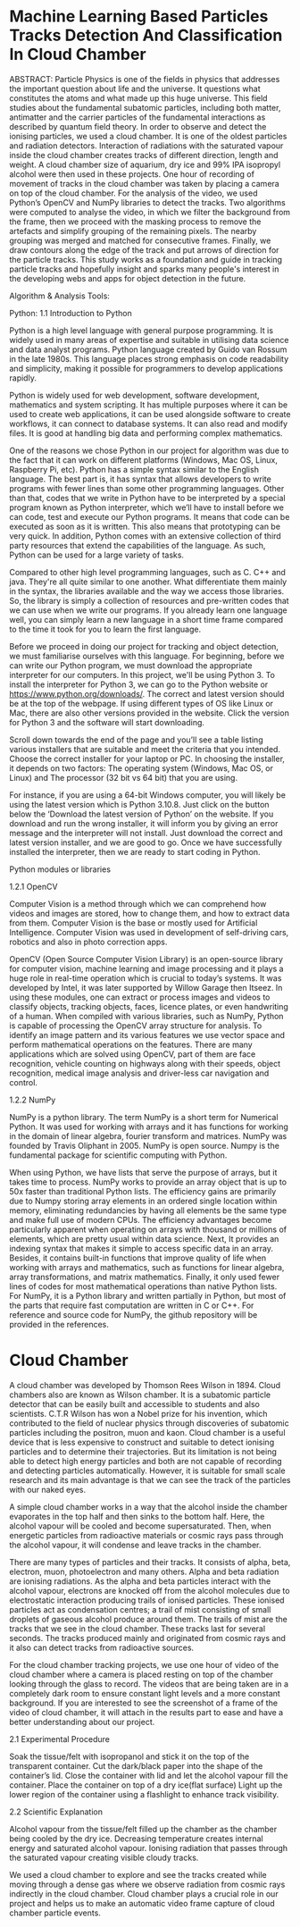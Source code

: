 # Machine Learning Based Particles Tracks Detection And Classification In Cloud Chamber

ABSTRACT: Particle Physics is one of the fields in physics that addresses the important question about life and the universe. It questions what constitutes the atoms and what made up this huge universe. This field studies about the fundamental subatomic particles, including both matter, antimatter and the carrier particles of the fundamental interactions as described by quantum field theory. In order to observe and detect the ionising particles, we used a cloud chamber. It is one of the oldest particles and radiation detectors. Interaction of radiations with the saturated vapour inside the cloud chamber creates tracks of different direction, length and weight. A cloud chamber size of aquarium, dry ice and 99% IPA isopropyl alcohol were then used in these projects.  One hour of recording of movement of tracks in the cloud chamber was taken by placing a camera on top of the cloud chamber. For the analysis of the video, we used Python’s OpenCV and NumPy libraries to detect the tracks. Two algorithms were computed to analyse the video, in which we filter the background from the frame, then we proceed with the masking process to remove the artefacts and simplify grouping of the remaining pixels. The nearby grouping was merged and matched for consecutive frames. Finally, we draw contours along the edge of the track and put arrows of direction for the particle tracks. This study works as a foundation and guide in tracking particle tracks and hopefully insight and sparks many people's interest in the developing webs and apps for object detection in the future. 

Algorithm & Analysis Tools:

Python:
1.1 Introduction to Python 

Python is a high level language with general purpose programming. It is widely used in many areas of expertise and suitable in utilising data science and data analyst programs. Python language created by Guido van Rossum in the late 1980s. This language places strong emphasis on code readability and simplicity, making it possible for programmers to develop applications rapidly. 

Python is widely used for web development, software development, mathematics and system scripting. It has multiple purposes where it can be used to create web applications, it can be used alongside software to create workflows, it can connect to database systems. It can also read and modify files. It is good at handling big data and performing complex mathematics.

One of the reasons we chose Python in our project for algorithm was due to the fact that it can work on different platforms (Windows, Mac OS, Linux, Raspberry Pi, etc). Python has a simple syntax similar to the English language. The best part is, it has syntax that allows developers to write programs with fewer lines than some other programming languages. Other than that, codes that we write in Python have to be interpreted by a special program known as Python interpreter, which we’ll have to install before we can code, test and execute our Python programs. It means that code can be executed as soon as it is written. This also means that prototyping can be very quick. In addition, Python comes with an extensive collection of third party resources that extend the capabilities of the language. As such, Python can be used for a large variety of tasks. 

Compared to other high level programming languages, such as C. C++ and java. They're all quite similar to one another. What differentiate them mainly in the syntax, the libraries available and the way we access those libraries. So, the library is simply a collection of resources and pre-written codes that we can use when we write our programs. If you already learn one language well, you can simply learn a new language in a short time frame compared to the time it took for you to learn the first language. 

Before we proceed in doing our project for tracking and object detection, we must familiarise ourselves with this language. For beginning, before we can write our Python program, we must download the appropriate interpreter for our computers. In this project, we'll be using Python 3. To install the interpreter for Python 3, we can go to the Python website or https://www.python.org/downloads/. The correct and latest version should be at the top of the webpage. If using different types of OS like Linux or Mac, there are also other versions provided in the website. Click the version for Python 3 and the software will start downloading. 

Scroll down towards the end of the page and you’ll see a table listing various installers that are suitable and meet the criteria that you intended. Choose the correct installer for your laptop or PC. In choosing the installer, it depends on two factors:
The operating system (Windows, Mac OS, or Linux) and
The processor (32 bit vs 64 bit) that you are using. 

For instance, if you are using a 64-bit Windows computer, you will likely be using the latest version which is Python 3.10.8. Just click on the button below the ‘Download the latest version of Python’ on the website. If you download and run the wrong installer, it will inform you by giving an error message and the interpreter will not install. Just download the correct and latest version installer, and we are good to go. Once we have successfully installed the interpreter, then we are ready to start coding in Python. 

Python modules or libraries

1.2.1 OpenCV

Computer Vision is a method through which we can comprehend how videos and images are stored, how to change them, and how to extract data from them. Computer Vision is the base or mostly used for Artificial Intelligence. Computer Vision was used in development of self-driving cars, robotics and also in photo correction apps.

OpenCV (Open Source Computer Vision Library) is an open-source library for computer vision, machine learning and image processing and it plays a huge role in real-time operation which is crucial to today’s systems. It was developed by Intel, it was later supported by Willow Garage then Itseez. In using these modules, one can extract or process images and videos to classify objects, tracking objects, faces, licence plates, or even handwriting of a human. When compiled with various libraries, such as NumPy, Python is capable of processing the OpenCV array structure for analysis. To identify an image pattern and its various features we use vector space and perform mathematical operations on the features. There are many applications which are solved using OpenCV, part of them are face recognition, vehicle counting on highways along with their speeds, object recognition, medical image analysis and driver-less car navigation and control. 

1.2.2 NumPy 

NumPy is a python library. The term NumPy is a short term for Numerical Python. It was used for working with arrays and it has functions for working in the domain of linear algebra, fourier transform and matrices. NumPy was founded by Travis Oliphant in 2005. NumPy is open source. Numpy is the fundamental package for scientific computing with Python. 

When using Python, we have lists that serve the purpose of arrays, but it takes time to process. NumPy works to provide an array object that is up to 50x faster than traditional Python lists. The efficiency gains are primarily due to Numpy storing array elements in an ordered single location within memory, eliminating redundancies by having all elements be the same type and make full use of modern CPUs. The efficiency advantages become particularly apparent when operating on arrays with thousand or millions of elements, which are pretty usual within data science. Next, It provides an indexing syntax that makes it simple to access specific data in an array. Besides, it contains built-in functions that improve quality of life when working with arrays and mathematics, such as functions for linear algebra, array transformations, and matrix mathematics. Finally, it only used fewer lines of codes for most mathematical operations than native Python lists. For NumPy, it is a Python library and written partially in Python, but most of the parts that require fast computation are written in C or C++. For reference and source code for NumPy, the github repository will be provided in the references. 

# Cloud Chamber 

A cloud chamber was developed by Thomson Rees Wilson in 1894. Cloud chambers also are known as Wilson chamber. It is a subatomic particle detector that can be easily built and accessible to students and also scientists. C.T.R Wilson has won a Nobel prize for his invention, which contributed to the field of nuclear physics through discoveries of subatomic particles including the positron, muon and kaon. Cloud chamber is a useful device that is less expensive to construct and suitable to detect ionising particles and to determine their trajectories. But its limitation is not being able to detect high energy particles and both are
not capable of recording and detecting particles automatically. However, it is suitable for small scale research and its main advantage is that we can see the track of the particles with our naked eyes. 

A simple cloud chamber works in a way that the alcohol inside the chamber evaporates in the top half and then sinks to the bottom half. Here, the alcohol vapour will be cooled and become supersaturated. Then, when energetic particles from radioactive materials or cosmic rays pass through the alcohol vapour, it will condense and leave tracks in the chamber. 

There are many types of particles and their tracks. It consists of alpha, beta, electron, muon, photoelectron and many others. Alpha and beta radiation are ionising radiations. As the alpha and beta particles interact with the alcohol vapour, electrons are knocked off from the alcohol molecules due to electrostatic interaction producing trails of ionised particles. These ionised particles act as condensation centres; a trail of mist consisting of small droplets of gaseous alcohol produce around them. The trails of mist are the tracks that we see in the cloud chamber. These tracks last for several seconds. The tracks produced mainly and originated from cosmic rays and it also can detect tracks from radioactive sources. 

For the cloud chamber tracking projects, we use one hour of video of the cloud chamber where a camera is placed resting on top of the chamber looking through the glass to record. The videos that are being taken are in a completely dark room to ensure constant light levels and a more constant background. If you are interested to see the screenshot of a frame of the video of cloud chamber, it will attach in the results part to ease and have a better understanding about our project.

2.1 Experimental Procedure

Soak the tissue/felt with isopropanol and stick it on the top of the transparent container.
Cut the dark/black paper into the shape of the container’s lid.
Close the container with lid and let the alcohol vapour fill the container.
Place the container on top of a dry ice(flat surface)
Light up the lower region of the container using a flashlight to enhance track visibility.

2.2 Scientific Explanation

Alcohol vapour from the tissue/felt filled up the chamber as the chamber being cooled by the dry ice.
Decreasing temperature creates internal energy and saturated alcohol vapour.
Ionising radiation that passes through the saturated vapour creating visible cloudy tracks.

We used a cloud chamber to explore and see the tracks created while moving through a dense gas where we observe radiation from cosmic rays indirectly in the cloud chamber. Cloud chamber plays a crucial role in our project and helps us to make an automatic video frame capture of cloud chamber particle events. 







 
